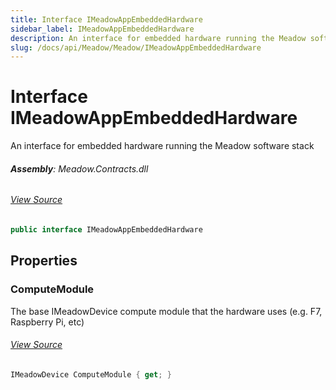 ```yaml
---
title: Interface IMeadowAppEmbeddedHardware
sidebar_label: IMeadowAppEmbeddedHardware
description: An interface for embedded hardware running the Meadow software stack
slug: /docs/api/Meadow/Meadow/IMeadowAppEmbeddedHardware
---
```

# Interface IMeadowAppEmbeddedHardware
An interface for embedded hardware running the Meadow software stack

###### **Assembly**: Meadow.Contracts.dll
###### [View Source](https://github.com/WildernessLabs/Meadow.Contracts.git/blob/develop/Source/Meadow.Contracts/Hardware/Contracts/IMeadowAppEmbeddedHardware.cs#L6)
```csharp title="Declaration"
public interface IMeadowAppEmbeddedHardware
```
## Properties
### ComputeModule
The base IMeadowDevice compute module that the hardware uses (e.g. F7, Raspberry Pi, etc)
###### [View Source](https://github.com/WildernessLabs/Meadow.Contracts.git/blob/develop/Source/Meadow.Contracts/Hardware/Contracts/IMeadowAppEmbeddedHardware.cs#L11)
```csharp title="Declaration"
IMeadowDevice ComputeModule { get; }
```
